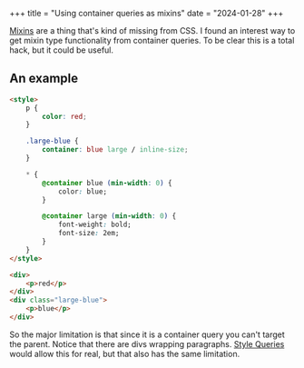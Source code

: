 +++
title = "Using container queries as mixins"
date = "2024-01-28"
+++

[Mixins](https://sass-lang.com/documentation/at-rules/mixin/) are a thing that's kind of missing from CSS. I found an interest way to get mixin type functionality from container queries. To be clear this is a total hack, but it could be useful.

## An example

```html
<style>
	p {
		color: red;
	}

	.large-blue {
		container: blue large / inline-size;
	}

	* {
		@container blue (min-width: 0) {
			color: blue;
		}

		@container large (min-width: 0) {
			font-weight: bold;
			font-size: 2em;
		}
	}
</style>

<div>
	<p>red</p>
</div>
<div class="large-blue">
	<p>blue</p>
</div>
```

So the major limitation is that since it is a container query you can't target the parent. Notice that there are divs wrapping paragraphs. [Style Queries](https://developer.chrome.com/docs/css-ui/style-queries) would allow this for real, but that also has the same limitation.
